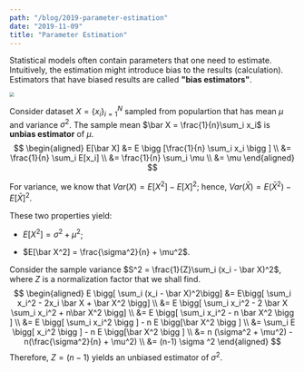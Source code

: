 ```yaml
---
path: "/blog/2019-parameter-estimation"
date: "2019-11-09"
title: "Parameter Estimation"
---
```


Statistical models often contain parameters that one need to estimate. Intuitively, the estimation might introduce bias to the results (calculation). Estimators that have biased results are called **"bias estimators"**.

<img src="https://i.imgur.com/H2fsd7C.png" style="zoom:50%;" />

Consider dataset $X = \{ x_i \}_{i=1}^N$ sampled from populartion that has mean $\mu$ and variance $\sigma^2$. The sample mean $\bar X = \frac{1}{n}\sum_i x_i$ is **unbias estimator** of $\mu$.
$$
\begin{aligned}
E[\bar X] &= E \bigg [\frac{1}{n} \sum_i x_i \bigg ] \\
&= \frac{1}{n} \sum_i E[x_i] \\
&= \frac{1}{n} \sum_i \mu \\
&= \mu
\end{aligned}
$$



For variance, we know that $Var(X) = E[X^2] - E[X]^2$; hence, $Var(\bar X) = E(\bar X ^2 ) - E[\bar X]^2$.

These two properties yield:

- $E[X^2] = \sigma^2 + \mu^2$;

- $E[\bar X^2] = \frac{\sigma^2}{n} + \mu^2$.

  

Consider the sample variance $S^2 = \frac{1}{Z}\sum_i (x_i - \bar X)^2$, where $Z$ is a normalization factor that we shall find. 
$$
\begin{aligned}
E \bigg[ \sum_i (x_i - \bar X)^2\bigg] &= E\bigg[ \sum_i x_i^2 - 2x_i \bar X + \bar X^2  \bigg]  \\
&= E \bigg[ \sum_i x_i^2 - 2 \bar X \sum_i x_i^2 + n\bar X^2 \bigg]  \\
&= E \bigg[ \sum_i x_i^2 - n \bar X^2 \bigg ] \\
&= E \bigg[ \sum_i x_i^2 \bigg ]  - n E \bigg[\bar X^2 \bigg ] \\
&= \sum_i E \bigg[ x_i^2 \bigg ] -  n E \bigg[\bar X^2 \bigg ] \\
&= n (\sigma^2 + \mu^2) - n(\frac{\sigma^2}{n}  + \mu^2) \\
&= (n-1) \sigma ^2
\end{aligned}
$$
Therefore, $Z = (n-1)$ yields an unbiased estimator of $\sigma^2$. 